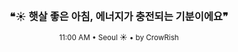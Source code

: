 <div align="center">

<br>

<h3>❝☀️ 햇살 좋은 아침, 에너지가 충전되는 기분이에요❞</h3>

<sub>11:00 AM • Seoul ☀️ • by CrowRish</sub>

<br>

</div>